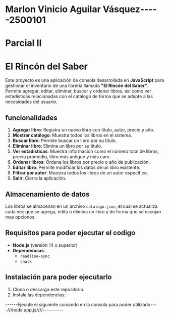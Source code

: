 # Marlon Vinicio Aguilar Vásquez-----2500101



# Parcial II
# El Rincón del Saber 

Este proyecto es una aplicación de consola desarrollada en **JavaScript** para gestionar el inventario de una librería llamada **"El Rincón del Saber"**. Permite agregar, editar, eliminar, buscar y ordenar libros, así como ver estadísticas relacionadas con el catálogo de forma que se adapte a las necesidades del usuario.

## funcionalidades

1. **Agregar libro**: Registra un nuevo libro con título, autor, precio y año.
2. **Mostrar catálogo**: Muestra todos los libros en el sistema.
3. **Buscar libro**: Permite buscar un libro por su título.
4. **Eliminar libro**: Elimina un libro por su título.
5. **Ver estadísticas**: Muestra información como el número total de libros, precio promedio, libro más antiguo y más caro.
6. **Ordenar libros**: Ordena los libros por precio o año de publicación.
7. **Editar libro**: Permite modificar los datos de un libro existente.
8. **Filtrar por autor**: Muestra todos los libros de un autor específico.
9. **Salir**: Cierra la aplicación.

## Almacenamiento de datos

Los libros se almacenan en un archivo `catalogo.json`, el cual se actualiza cada vez que se agrega, edita o elimina un libro y de forma que se escojan mas opciones.

## Requisitos para poder ejecutar el codigo

- **Node.js** (versión 14 o superior)
- **Dependencias**:
  - `readline-sync` 
  - `chalk` 

## Instalación para poder ejecutarlo

1. Clona o descarga este repositorio.
2. Instala las dependencias:

   
------Ejecute el siguiente comando en la consola para poder utilizarlo----///node app.js////----------

